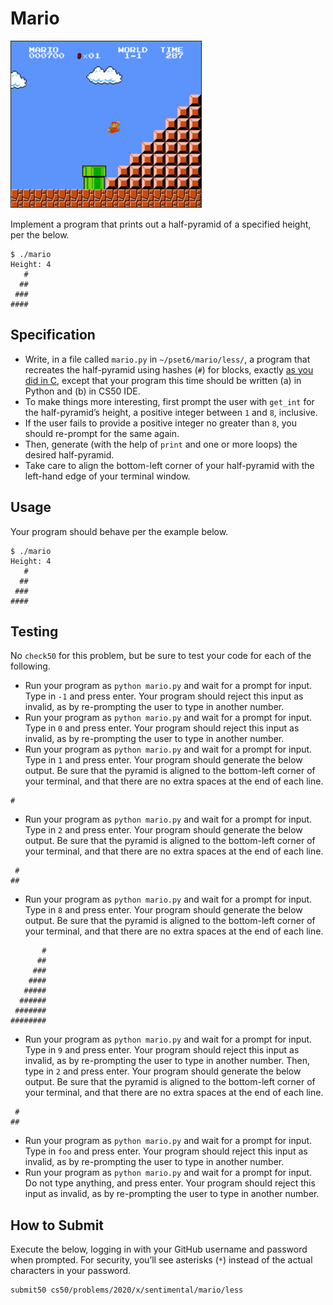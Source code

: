 # Mario

![screenshot of Mario jumping up pyramid](pyramid.png)

Implement a program that prints out a half-pyramid of a specified height, per the below.


```
$ ./mario
Height: 4
   #
  ##
 ###
####
```

## Specification

* Write, in a file called `mario.py` in `~/pset6/mario/less/`, a program that recreates the half-pyramid using hashes (`#`) for blocks, exactly [as you did in C](../../1/mario/less/), except that your program this time should be written (a) in Python and (b) in CS50 IDE.
* To make things more interesting, first prompt the user with `get_int` for the half-pyramid’s height, a positive integer between `1` and `8`, inclusive.
* If the user fails to provide a positive integer no greater than `8`, you should re-prompt for the same again.
* Then, generate (with the help of `print` and one or more loops) the desired half-pyramid.
* Take care to align the bottom-left corner of your half-pyramid with the left-hand edge of your terminal window.

## Usage

Your program should behave per the example below.

```
$ ./mario
Height: 4
   #
  ##
 ###
####
```

## Testing

No `check50` for this problem, but be sure to test your code for each of the following.

* Run your program as `python mario.py` and wait for a prompt for input. Type in `-1` and press enter. Your program should reject this input as invalid, as by re-prompting the user to type in another number.
* Run your program as `python mario.py` and wait for a prompt for input. Type in `0` and press enter. Your program should reject this input as invalid, as by re-prompting the user to type in another number.
* Run your program as `python mario.py` and wait for a prompt for input. Type in `1` and press enter. Your program should generate the below output. Be sure that the pyramid is aligned to the bottom-left corner of your terminal, and that there are no extra spaces at the end of each line.

```
#
```

* Run your program as `python mario.py` and wait for a prompt for input. Type in `2` and press enter. Your program should generate the below output. Be sure that the pyramid is aligned to the bottom-left corner of your terminal, and that there are no extra spaces at the end of each line.

```
 #
##
```

* Run your program as `python mario.py` and wait for a prompt for input. Type in `8` and press enter. Your program should generate the below output. Be sure that the pyramid is aligned to the bottom-left corner of your terminal, and that there are no extra spaces at the end of each line.

```
       #
      ##
     ###
    ####
   #####
  ######
 #######
########
```

* Run your program as `python mario.py` and wait for a prompt for input. Type in `9` and press enter. Your program should reject this input as invalid, as by re-prompting the user to type in another number. Then, type in `2` and press enter. Your program should generate the below output. Be sure that the pyramid is aligned to the bottom-left corner of your terminal, and that there are no extra spaces at the end of each line.

```
 #
##
```

* Run your program as `python mario.py` and wait for a prompt for input. Type in `foo` and press enter. Your program should reject this input as invalid, as by re-prompting the user to type in another number.
* Run your program as `python mario.py` and wait for a prompt for input. Do not type anything, and press enter. Your program should reject this input as invalid, as by re-prompting the user to type in another number.

## How to Submit

Execute the below, logging in with your GitHub username and password when prompted. For security, you’ll see asterisks (`*`) instead of the actual characters in your password.

```
submit50 cs50/problems/2020/x/sentimental/mario/less
```
